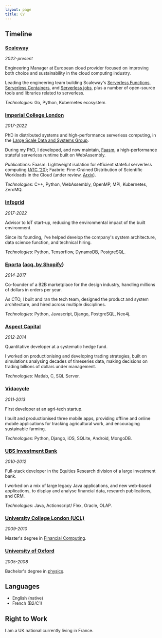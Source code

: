 ```yaml
---
layout: page
title: CV
---
```


## Timeline

### [Scaleway](https://www.scaleway.com/en/)
*2022-present*

Engineering Manager at European cloud provider focused on improving both choice
and sustainability in the cloud computing industry.

Leading the engineering team building Scaleway's [Serverless
Functions](https://www.scaleway.com/en/serverless-functions/), [Serverless
Containers](https://www.scaleway.com/en/serverless-containers/), and [Serverless
jobs](https://www.scaleway.com/en/serverless-jobs/), plus a number of open-source tools
and libraries related to serverless.

*Technologies*: Go, Python, Kubernetes ecosystem.

### [Imperial College London](https://www.imperial.ac.uk/)
*2017-2022*

PhD in distributed systems and high-performance serverless computing,
in the [Large Scale Data and Systems Group](https://lsds.doc.ic.ac.uk/).

During my PhD, I developed, and now maintain,
[Faasm](https://github.com/faasm/faasm/), a high-performance stateful serverless
runtime built on WebAssembly.

*Publications*: Faasm: Lightweight isolation for efficient stateful serverless
computing ([ATC
'20](https://www.usenix.org/conference/atc20/presentation/shillaker)); Faabric:
Fine-Grained Distribution of Scientific Workloads in the Cloud (under review,
[Arxiv](https://arxiv.org/abs/2302.11358)).

*Technologies*: C++, Python, WebAssembly, OpenMP, MPI, Kubernetes, ZeroMQ.

### [Infogrid](https://www.infogrid.io/)
*2017-2022*

Advisor to IoT start-up, reducing the environmental impact of the built
environment.

Since its founding, I've helped develop the company's system architecture, data
science function, and technical hiring.

*Technologies*: Python, Tensorflow, DynamoDB, PostgreSQL.

### [Eporta](https://www.eporta.com/) ([acq. by Shopify](https://marketplace.eporta.com/blog-post/))
*2014-2017*

Co-founder of a B2B marketplace for the design industry, handling millions of
dollars in orders per year.

As CTO, I built and ran the tech team, designed the product and system
architecture, and hired across multiple disciplines.

*Technologies*: Python, Javascript, Django, PostgreSQL, Neo4j.

### [Aspect Capital](https://www.aspectcapital.com/)
*2012-2014*

Quantitative developer at a systematic hedge fund.

I worked on productionising and developing trading strategies, built on
simulations analysing decades of timeseries data, making decisions on trading
billions of dollars under management.

*Technologies*: Matlab, C, SQL Server.

### [Vidacycle](https://vidacycle.com/)
*2011-2013*

First developer at an agri-tech startup.

I built and productionised three mobile apps, providing offline and online
mobile applications for tracking agricultural work, and encouraging sustainable
farming.

*Technologies*: Python, Django, iOS, SQLite, Android, MongoDB.

### [UBS Investment Bank](https://www.ubs.com/global/en/investment-bank.html)
*2010-2012*

Full-stack developer in the Equities Research division of a large investment
bank.

I worked on a mix of large legacy Java applications, and new web-based
applications, to display and analyse financial data, research publications, and
CRM.

*Technologies*: Java, Actionscript/ Flex, Oracle, OLAP.

### [University College London (UCL)](https://www.ucl.ac.uk/)
*2009-2010*

Master's degree in [Financial
Computing](https://www.ucl.ac.uk/prospective-students/graduate/taught-degrees/computational-finance-msc).

### [University of Oxford](https://www.ox.ac.uk/)
*2005-2008*

Bachelor's degree in [physics](https://www.physics.ox.ac.uk/study/undergraduates/ba-physics).

## Languages

- English (native)
- French (B2/C1)

## Right to Work

I am a UK national currently living in France.
